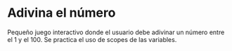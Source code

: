 Adivina el número
=================

Pequeño juego interactivo donde el usuario debe adivinar un número entre 
el 1 y el 100. Se practica el uso de scopes de las variables.
